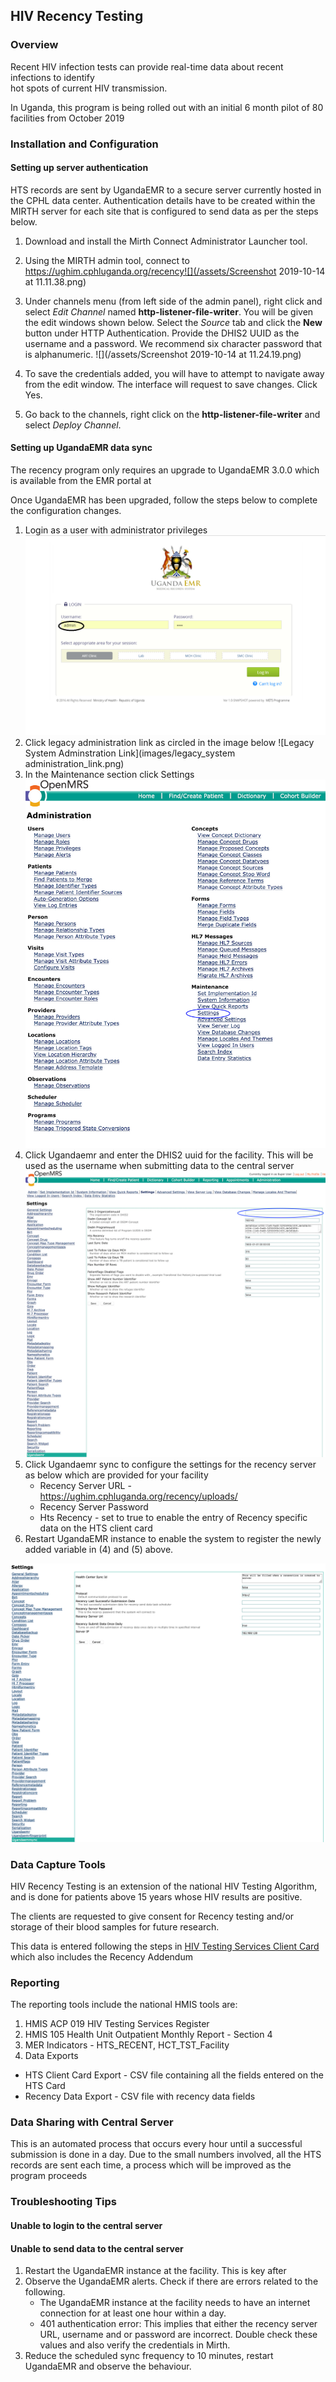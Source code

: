 ## HIV Recency Testing

### Overview

Recent HIV infection tests can provide real-time data about recent infections to identify  
hot spots of current HIV transmission.

In Uganda, this program is being rolled out with an initial 6 month pilot of 80 facilities from October 2019

### Installation and Configuration

#### Setting up server authentication

HTS records are sent by UgandaEMR to a secure server currently hosted in the CPHL data center. Authentication details have to be created within the MIRTH server for each site that is configured to send data as per the steps below.

1. Download and install the Mirth Connect Administrator Launcher tool.
2. Using the MIRTH admin tool, connect to https://ughim.cphluganda.org/recency![](/assets/Screenshot 2019-10-14 at 11.11.38.png)
3. Under channels menu \(from left side of the admin panel\), right click and select _Edit Channel_ named **http-listener-file-writer**. You will be given the edit windows shown below. Select the _Source_ tab and click the **New** button under HTTP Authentication. Provide the DHIS2 UUID as the username and a password. We recommend six character password that is alphanumeric.
   ![](/assets/Screenshot 2019-10-14 at 11.24.19.png)

4. To save the credentials added, you will have to attempt to navigate away from the edit window. The interface will request to save changes. Click Yes.

5. Go back to the channels, right click on the **http-listener-file-writer** and select _Deploy Channel_.

#### Setting up UgandaEMR data sync

The recency program only requires an upgrade to UgandaEMR 3.0.0 which is available from the EMR portal at

Once UgandaEMR has been upgraded, follow the steps below to complete the configuration changes.

1. Login as a user with administrator privileges
   ![Login](images/log_in_as_admin_link.png)
2. Click legacy administration link as circled in the image below
   ![Legacy System Adminstration Link](images/legacy_system administration_link.png)
3. In the Maintenance section click Settings 
   ![Settings](/assets/administrator_settings.jpg)
4. Click Ugandaemr and enter the DHIS2 uuid for the facility. This will be used as the username when submitting data to the central server
   ![DHIS2 setting](/assets/settings_ugandaemr.jpg) 
5. Click Ugandaemr sync to configure the settings for the recency server as below which are provided for your facility 
   * Recency Server URL - https://ughim.cphluganda.org/recency/uploads/
   * Recency Server Password 
   * Hts Recency - set to true to enable the entry of Recency specific data on the HTS client card 
6. Restart UgandaEMR instance to enable the system to register the newly added variable in \(4\) and \(5\) above.

![Recency Settings](/assets/settings_ugandaemr_sync.png)

### Data Capture Tools

HIV Recency Testing is an extension of the national HIV Testing Algorithm, and is done for patients above 15 years whose HIV results are positive.

The clients are requested to give consent for Recency testing and/or storage of their blood samples for future research.

This data is entered following the steps in [HIV Testing Services Client Card](/htc_card.md) which also includes the Recency Addendum

### Reporting

The reporting tools include the national HMIS tools are:  
1. HMIS ACP 019 HIV Testing Services Register   
2. HMIS 105 Health Unit Outpatient Monthly Report - Section 4  
3. MER Indicators - HTS_RECENT, HCT_TST_Facility  
4. Data Exports

* HTS Client Card Export - CSV file containing all the fields entered on the HTS Card 
* Recency Data Export - CSV file with recency data fields 

### Data Sharing with Central Server

This is an automated process that occurs every hour until a successful submission is done in a day. Due to the small numbers involved, all the HTS records are sent each time, a process which will be improved as the program proceeds

### Troubleshooting Tips

#### Unable to login to the central server

#### Unable to send data to the central server

1. Restart the UgandaEMR instance at the facility. This is key after 
2. Observe the UgandaEMR alerts. Check if there are errors related to the following.
   * The UgandaEMR instance at the facility needs to have an internet connection for at least one hour within a day. 
   * 401 authentication error: This implies that either the recency server URL, username and or password are incorrect. Double check these values and also verify the credentials in Mirth.
3. Reduce the scheduled sync frequency to 10 minutes, restart UgandaEMR and observe the behaviour.



